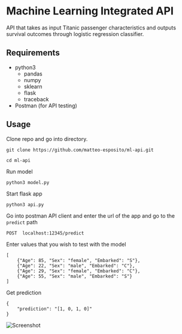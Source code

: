 # Machine Learning Integrated API
API that takes as input Titanic passenger characteristics and outputs 
survival outcomes through logistic regression classifier.

## Requirements
* python3
    * pandas
    * numpy
    * sklearn
    * flask
    * traceback
* Postman (for API testing)

## Usage
Clone repo and go into directory.

```git clone https://github.com/matteo-esposito/ml-api.git```

```cd ml-api```

Run model

```python3 model.py```

Start flask app

```python3 api.py```

Go into postman API client and enter the url of the app and go to the `predict` path

```POST  localhost:12345/predict```

Enter values that you wish to test with the model

```
[
    {"Age": 85, "Sex": "female", "Embarked": "S"},
    {"Age": 22, "Sex": "male", "Embarked": "C"},
    {"Age": 29, "Sex": "female", "Embarked": "C"},
    {"Age": 55, "Sex": "male", "Embarked": "S"}
]
```

Get prediction

```
{
    "prediction": "[1, 0, 1, 0]"
}
```

![Screenshot](https://imgur.com/TEEkpMw)

